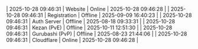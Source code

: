 | 2025-10-28 09:46:31 | Website | Online | 2025-10-28 09:46:28 |
| 2025-10-28 09:46:31 | Registration | Offline | 2025-09-09 16:40:23 |
| 2025-10-28 09:46:31 | Auth Server | Offline | 2025-08-18 09:33:31 |
| 2025-10-28 09:46:31 | Kezan (PvE) | Offline | 2025-10-11 12:51:30 |
| 2025-10-28 09:46:31 | Gurubashi (PvP) | Offline | 2025-08-23 21:44:06 |
| 2025-10-28 09:46:31 | Cloudflare | Online | 2025-10-28 09:46:28 |
